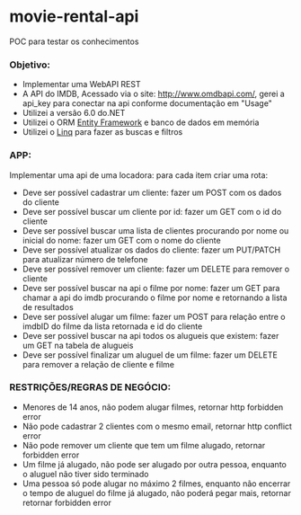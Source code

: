 # movie-rental-api
POC para testar os conhecimentos

### Objetivo:
* Implementar uma WebAPI REST
* A API do IMDB, Acessado via o site: http://www.omdbapi.com/, gerei a api_key para conectar na api conforme documentação em "Usage"
* Utilizei a versão 6.0 do.NET
* Utilizei o ORM [Entity Framework](https://learn.microsoft.com/pt-br/ef/) e banco de dados em memória
* Utilizei o [Linq](https://learn.microsoft.com/pt-br/dotnet/csharp/programming-guide/concepts/linq/) para fazer as buscas e filtros

### APP:
Implementar uma api de uma locadora: para cada item criar uma rota:
- Deve ser possível cadastrar um cliente: fazer um POST com os dados do cliente
- Deve ser possível buscar um cliente por id: fazer um GET com o id do cliente
- Deve ser possível buscar uma lista de clientes procurando por nome ou inicial do nome: fazer um GET com o nome do cliente
- Deve ser possível atualizar os dados do cliente: fazer um PUT/PATCH para atualizar número de telefone
- Deve ser possível remover um cliente: fazer um DELETE para remover o cliente
- Deve ser possível buscar na api o filme por nome: fazer um GET para chamar a api do imdb procurando o filme por nome e retornando a lista de resultados
- Deve ser possível alugar um filme: fazer um POST para relação entre o imdbID do filme da lista retornada e id do cliente
- Deve ser possivel buscar na api todos os alugueis que existem: fazer um GET na tabela de alugueis
- Deve ser possível finalizar um aluguel de um filme: fazer um DELETE para remover a relação de cliente e filme

### RESTRIÇÕES/REGRAS DE NEGÓCIO:
* Menores de 14 anos, não podem alugar filmes, retornar http forbidden error
* Não pode cadastrar 2 clientes com o mesmo email, retornar http conflict error
* Não pode remover um cliente que tem um filme alugado, retornar forbidden error
* Um filme já alugado, não pode ser alugado por outra pessoa, enquanto o aluguel não tiver sido terminado
* Uma pessoa só pode alugar no máximo 2 filmes, enquanto não encerrar o tempo de aluguel do filme já alugado, não poderá pegar mais, retornar retornar forbidden error
